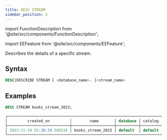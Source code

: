 ```yaml
---
title: DESC STREAM
sidebar_position: 2
---
```

import FunctionDescription from '@site/src/components/FunctionDescription';

<FunctionDescription description="Introduced or updated: v1.2.223"/>

import EEFeature from '@site/src/components/EEFeature';

<EEFeature featureName='STREAM'/>

Describes the details of a specific stream.

## Syntax

```sql
DESC|DESCRIBE STREAM [ <database_name>. ]<stream_name>
```

## Examples

```sql
DESC STREAM books_stream_2023;

┌───────────────────────────────────────────────────────────────────────────────────────────────────────────────────────────────────────────────────────┐
│         created_on         │        name       │ database │ catalog │       table_on      │       owner      │ comment │     mode    │ invalid_reason │
├────────────────────────────┼───────────────────┼──────────┼─────────┼─────────────────────┼──────────────────┼─────────┼─────────────┼────────────────┤
│ 2023-11-29 02:38:29.588518 │ books_stream_2023 │ default  │ default │ default.books_total │ NULL             │         │ append_only │                │
└───────────────────────────────────────────────────────────────────────────────────────────────────────────────────────────────────────────────────────┘
```